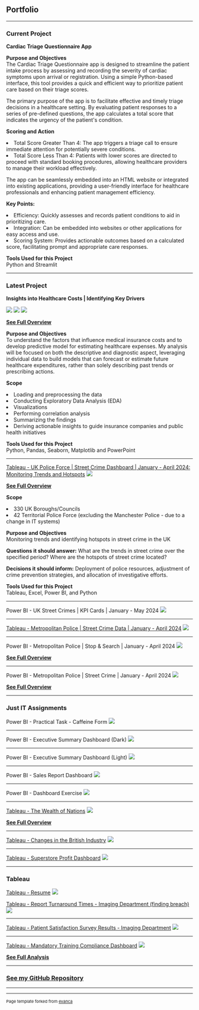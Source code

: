## Portfolio

---

### Current Project

<p><strong>Cardiac Triage Questionnaire App</strong></p>
<p><strong>Purpose and Objectives</strong><br>The Cardiac Triage Questionnaire app is designed to streamline the patient intake process by assessing and recording the severity of cardiac symptoms upon arrival or registration. Using a simple Python-based interface, this tool provides a quick and efficient way to prioritize patient care based on their triage scores.</p>
<p>The primary purpose of the app is to facilitate effective and timely triage decisions in a healthcare setting. By evaluating patient responses to a series of pre-defined questions, the app calculates a total score that indicates the urgency of the patient's condition.</p>
<p><strong>Scoring and Action</strong><li>Total Score Greater Than 4: The app triggers a triage call to ensure immediate attention for potentially severe conditions.</li><li>Total Score Less Than 4: Patients with lower scores are directed to proceed with standard booking procedures, allowing healthcare providers to  manage their workload effectively.</li></p>

<p>The app can be seamlessly embedded into an HTML website or integrated into existing applications, providing a user-friendly interface for healthcare professionals and enhancing patient management efficiency.</p>

<p><strong>Key Points:</strong><li>Efficiency: Quickly assesses and records patient conditions to aid in prioritizing care.</li><li>Integration: Can be embedded into websites or other applications for easy access and use.</li><li>Scoring System: Provides actionable outcomes based on a calculated score, facilitating prompt and appropriate care responses.</li></p>

<p><strong>Tools Used for this Project</strong><br>Python and Streamlit</p>

---

### Latest Project

<p><strong>Insights into Healthcare Costs | Identifying Key Drivers</strong></p>
<img src="Python_Project1_Healthcare_Costs2.png?raw=true"/>
<img src="Portfolio_snippet1.png?raw=true"/>
<img src="Portfolio_snippet2.png?raw=true"/>
<p><strong><a href="https://github.com/TheMendoza/TheMendoza.github.io/blob/main/Insights%20into%20Healthcare%20Costs%20-%20Identifying%20Key%20Drivers4.0.pdf">See Full Overview</a></strong></p>
<p><strong>Purpose and Objectives</strong><br>To understand the factors that influence medical insurance costs and to develop predictive model for estimating healthcare expenses. My analysis will be focused on both the descriptive and diagnostic aspect, leveraging individual data to build models that can forecast or estimate future healthcare expenditures, rather than solely describing past trends or prescribing actions.</p>
<p><strong>Scope</strong><li>Loading and preprocessing the data</li><li>Conducting Exploratory Data Analysis (EDA)</li><li>Visualizations</li><li>Performing correlation analysis</li><li>Summarizing the findings</li> <li>Deriving actionable insights to guide insurance companies and public health initiatives</li></p>
<p><strong>Tools Used for this Project</strong><br>Python, Pandas, Seaborn, Matplotlib and PowerPoint</p>

---
[Tableau - UK Police Force | Street Crime Dashboard | January - April 2024: Monitoring Trends and Hotspots](https://public.tableau.com/app/profile/jonnel.mendoza/viz/AllForces2024/Dashboard1)
<img src="AllForces_latest_160724.png?raw=true"/>
<p><strong><a href="https://github.com/TheMendoza/TheMendoza.github.io/blob/main/UK%20Police%20Force%20Street%20Crime%20Dashboard%20Overview.pdf" target="_blank">See Full Overview</a></strong></p>
<p><strong>Scope</strong><li>330 UK Boroughs/Councils</li><li>42 Territorial Police Force (excluding the Manchester Police - due to a change in IT systems)</li></p>
<p><strong>Purpose and Objectives</strong><br>Monitoring trends and identifying hotspots in street crime in the UK</p>
<p><strong>Questions it should answer:</strong> What are the trends in street crime over the specified period? Where are the hotspots of street crime located?</p>
<p><strong>Decisions it should inform:</strong> Deployment of police resources, adjustment of crime prevention strategies, and allocation of investigative efforts.</p>
<p><strong>Tools Used for this Project</strong><br>Tableau, Excel, Power BI, and Python</p>

---
Power BI - UK Street Crimes | KPI Cards | January - May 2024
<img src="UKStreetCrimesKPICards.gif?raw=true"/>

---
[Tableau - Metropolitan Police | Street Crime Data | January - April 2024](https://public.tableau.com/app/profile/jonnel.mendoza/viz/MetropolitanPoliceStreetCrime2024_Jan-Apr2024/DashboardTiled)
<img src="Tableau_MP_crime_data_2024_Jan-Apr_CURRENT2.JPG?raw=true"/>

---
Power BI - Metropolitan Police | Stop & Search | January - April 2024
<img src="PowerBI_MP_stopandsearch_2024_Jan-Apr.JPG?raw=true"/>
<p><strong><a href="https://github.com/TheMendoza/TheMendoza.github.io/blob/main/PowerBI_MP_stopandsearch_2024_Jan-Apr.JPG" target="_blank">See Full Overview</a></strong></p>

---
Power BI - Metropolitan Police | Street Crime | January - April 2024
<img src="PowerBI_MP_crime_data_2024_Jan-Aprfinale.JPG?raw=true"/>
<p><strong><a href="https://github.com/TheMendoza/TheMendoza.github.io/blob/main/PowerBI_MP_crime_data_2024_Jan-Aprfinale.JPG" target="_blank">See Full Overview</a></strong></p>

---

### Just IT Assignments  

Power BI - Practical Task - Caffeine Form
<img src="PowerBI_coffeeshopinsightsfinal.JPG?raw=true"/>

---
Power BI - Executive Summary Dashboard (Dark)
<img src="PowerBI_Executive_Summary_Finance_Report_DARK.png?raw=true"/>

---
Power BI - Executive Summary Dashboard (Light)
<img src="PowerBI_Executive_Summary_Finance_Report_LIGHT.png?raw=true"/>

---
Power BI - Sales Report Dashboard
<img src="PowerBI_sales_report.png?raw=true"/>

---
Power BI - Dashboard Exercise
<img src="PowerBI_dashboard2.JPG?raw=true"/>

---
[Tableau - The Wealth of Nations](https://public.tableau.com/app/profile/jonnel.mendoza/viz/The_Wealth_of_Nations_Assignment1/Dashboard1)
<img src="Top20_highest_ranking_GDP_per_capita.JPG?raw=true"/>
<p><strong><a href="https://github.com/TheMendoza/TheMendoza.github.io/blob/main/Assignment1_Data_Visualization.pdf" target="_blank">See Full Overview</a></strong></p>

---
[Tableau - Changes in the British Industry](https://public.tableau.com/app/profile/jonnel.mendoza/viz/EMSI_JobChange_UK_Tableau_exercise/Dashboard1)
<img src="Changes_in_British_Industry_tableau.JPG?raw=true"/>

---
[Tableau - Superstore Profit Dashboard](https://public.tableau.com/app/profile/jonnel.mendoza/viz/Just_IT_Tableau_exercise/Dashboard1)
<img src="Tableau_1st_dashboard.JPG?raw=true"/>

---

### Tableau

[Tableau - Resume](https://public.tableau.com/app/profile/jonnel.mendoza/viz/Tableau_CV1_experiment/Dashboard12)
<img src="Tableau_Resume.JPG?raw=true"/>


[Tableau - Report Turnaround Times - Imaging Department (finding breach)](https://public.tableau.com/app/profile/jonnel.mendoza/viz/RT_remake1/Dashboard1)
<img src="RT_Dashboard1.png?raw=true"/>

---
[Tableau - Patient Satisfaction Survey Results - Imaging Department](https://public.tableau.com/app/profile/jonnel.mendoza/viz/PSS_tableau/Dashboard1)
<img src="Tableau_PSS_results_Imaging.JPG?raw=true"/>

---
[Tableau - Mandatory Training Compliance Dashboard](https://public.tableau.com/app/profile/jonnel.mendoza/viz/Mandatory_training_compliance_dashboard/Dashboard1)
<img src="Tableau_Mandatory_training_compliance.JPG?raw=true"/>
<p><strong><a href="https://github.com/TheMendoza/DataInsightsLibrary/blob/main/Mandatory%20Training%20Compliance%20Dashboard.pdf" target="_blank">See Full Analysis</a></strong></p>

---

### [See my GitHub Repository](https://github.com/TheMendoza/Data-Analysis-Portfolio/blob/main/README.md) 


---




---
<p style="font-size:11px">Page template forked from <a href="https://github.com/evanca/quick-portfolio">evanca</a></p>
<!-- Remove above link if you don't want to attibute -->
